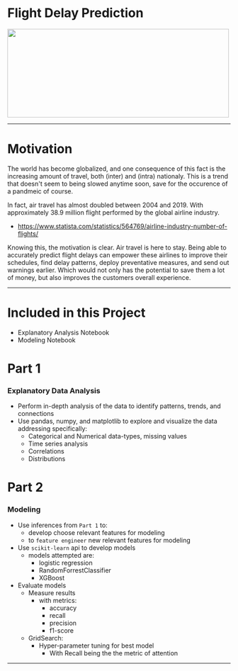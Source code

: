 # Flight Delay Prediction

<img src="https://images.unsplash.com/photo-1436491865332-7a61a109cc05?ixid=MXwxMjA3fDB8MHxwaG90by1wYWdlfHx8fGVufDB8fHw%3D&ixlib=rb-1.2.1&auto=format&fit=crop&w=1053&q=80" height=200 width=500 class="center">


---
# Motivation

The world has become globalized, and one consequence of this fact is the increasing amount of travel, both (inter) and (intra) nationaly. This is a trend that doesn't seem to being slowed anytime soon, save for the occurence of a pandmeic of course. 

In fact, air travel has almost doubled between 2004 and 2019. With approximately 38.9 million flight performed by the global airline industry. 
- https://www.statista.com/statistics/564769/airline-industry-number-of-flights/

Knowing this, the motivation is clear. Air travel is here to stay. Being able to accurately predict flight delays can empower these airlines to improve their schedules, find delay patterns, deploy preventative measures, and send out warnings earlier. Which would not only has the potential to save them a lot of money, but also improves the customers overall experience. 

---

# Included in this Project
- Explanatory Analysis Notebook
- Modeling Notebook

# Part 1
### Explanatory Data Analysis
- Perform in-depth analysis of the data to identify patterns, trends, and connections
- Use pandas, numpy, and matplotlib to explore and visualize the data addressing specifically:
    - Categorical and Numerical data-types, missing values
    - Time series analysis
    - Correlations
    - Distributions
# Part 2
### Modeling
- Use inferences from `Part 1` to:
    - develop choose relevant features for modeling
    - to `feature engineer` new relevant features for modeling
- Use `scikit-learn` api to develop models
    - models attempted are:
        - logistic regression
        - RandomForrestClassifier
        - XGBoost
- Evaluate models
    - Measure results 
        - with metrics:
            - accuracy
            - recall
            - precision
            - f1-score
    - GridSearch:
        - Hyper-parameter tuning for best model
            - With Recall being the the metric of attention
---
